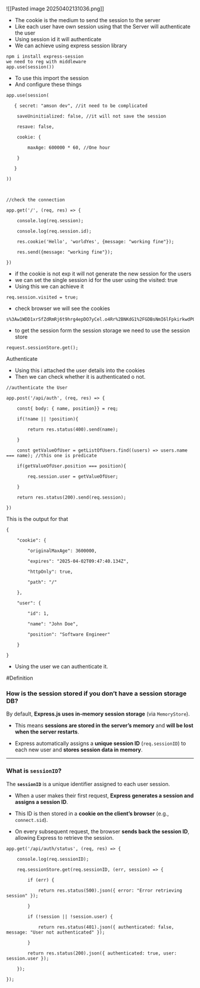 ![[Pasted image 20250402131036.png]]
- The cookie is the medium to send the session to the server 
- Like each user have own session using that the Server will authenticate the user
- Using session id it will authenticate
- We can achieve using express session library
```
npm i install express-session
we need to reg with middleware
app.use(session())
```
- To use this import the session
- And configure these things
```
app.use(session(

   { secret: "amson dev", //it need to be complicated

    saveUninitialized: false, //it will not save the session

    resave: false,

    cookie: {

        maxAge: 600000 * 60, //One hour

    }

   }

))

  

//check the connection

app.get('/', (req, res) => {

    console.log(req.session);

    console.log(req.session.id);

    res.cookie('Hello', 'worldYes', {message: "working fine"});

    res.send({message: "working fine"});

})
```
- if the cookie is not exp it will not generate the new session for the users
- we can set the single session id for the user using the visited: true 
- Using this we can achieve it
``` 
req.session.visited = true;
```
- check browser we will see the cookies
```
s%3Aw1WDD1xrSfZdRmRj6t9hrg4epDO7yCel.o4Rr%2BNKdG1%2FGDBsNmI6lFpkirkwdP0MP3V%2BHA2SOras
```
- to get the session form the session storage we need to use the session store
```
request.sessionStore.get();
```

Authenticate
- Using this i attached the user details into the cookies
- Then we can check whether it is authenticated o not.
```
//authenticate the User

app.post('/api/auth', (req, res) => {

    const{ body: { name, position}} = req;

    if(!name || !position){

        return res.status(400).send(name);

    }

    const getValueOfUser = getListOfUsers.find((users) => users.name === name); //this one is predicate

    if(getValueOfUser.position === position){

        req.session.user = getValueOfUser;

    }

    return res.status(200).send(req.session);

})
```

This is the output for that
```
{

    "cookie": {

        "originalMaxAge": 3600000,

        "expires": "2025-04-02T09:47:40.134Z",

        "httpOnly": true,

        "path": "/"

    },

    "user": {

        "id": 1,

        "name": "John Doe",

        "position": "Software Engineer"

    }

}
``` 
- Using the user we can authenticate it.

#Definition
### **How is the session stored if you don’t have a session storage DB?**

By default, **Express.js uses in-memory session storage** (via `MemoryStore`).

- This means **sessions are stored in the server’s memory** and **will be lost when the server restarts**.
    
- Express automatically assigns a **unique session ID** (`req.sessionID`) to each new user and **stores session data in memory**.
    

---

### **What is `sessionID`?**

The **`sessionID`** is a unique identifier assigned to each user session.

- When a user makes their first request, **Express generates a session and assigns a session ID**.
    
- This ID is then stored in a **cookie on the client’s browser** (e.g., `connect.sid`).
    
- On every subsequent request, the browser **sends back the session ID**, allowing Express to retrieve the session.
```
app.get('/api/auth/status', (req, res) => {

    console.log(req.sessionID);

    req.sessionStore.get(req.sessionID, (err, session) => {

        if (err) {

            return res.status(500).json({ error: "Error retrieving session" });

        }

        if (!session || !session.user) {

            return res.status(401).json({ authenticated: false, message: "User not authenticated" });

        }

        return res.status(200).json({ authenticated: true, user: session.user });

    });

});
```
